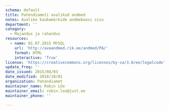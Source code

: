 ```yaml
---
schema: default
title: Patendiameti avalikud andmed
notes: Avalike kaubamärkide andmebaasi sisu
department: ''
category:
  - Majandus ja rahandus
resources:
  - name: 01.07.2015 MYSQL
    url: 'http://avaandmed.rik.ee/andmed/PA/'
    format: HTML
    interactive: 'True'
license: 'https://creativecommons.org/licenses/by-sa/3.0/ee/legalcode'
update_freq: ''
date_issued: 2015/08/03
date_modified: 2018/10/01
organization: Patendiamet
maintainer_name: Robin Lõo
maintainer_email: robin.loo@just.ee
maintainer_phone: ''

---
```

